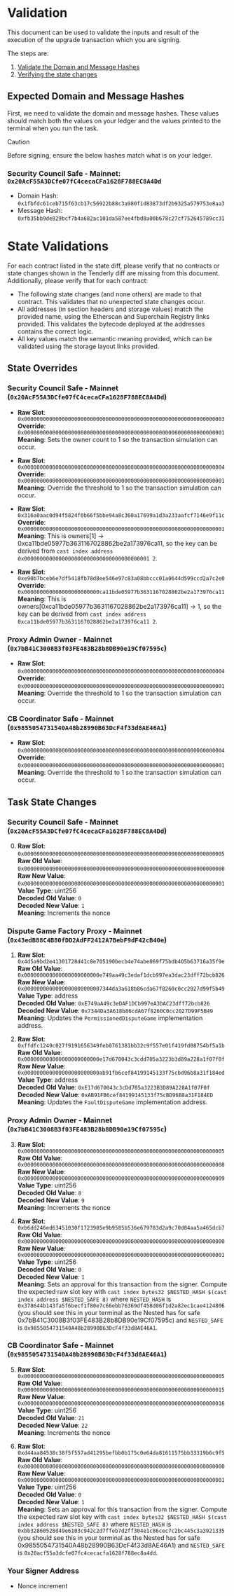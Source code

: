 # Validation

This document can be used to validate the inputs and result of the execution of the upgrade transaction which you are signing.

The steps are:

1. [Validate the Domain and Message Hashes](#expected-domain-and-message-hashes)
2. [Verifying the state changes](#state-changes)

## Expected Domain and Message Hashes

First, we need to validate the domain and message hashes. These values should match both the values on your ledger and the values printed to the terminal when you run the task.

> [!CAUTION]
>
> Before signing, ensure the below hashes match what is on your ledger.
>
> ### Security Council Safe - Mainnet: `0x20AcF55A3DCfe07fC4cecaCFa1628F788EC8A4Dd`
>
> - Domain Hash: `0x1fbfdc61ceb715f63cb17c56922b88c3a980f1d83873df2b9325a579753e8aa3`
> - Message Hash: `0xfb35bb9de829bcf7b4a682ac101da587ee4fbd8a00b678c27cf752645789cc31`

# State Validations

For each contract listed in the state diff, please verify that no contracts or state changes shown in the Tenderly diff are missing from this document. Additionally, please verify that for each contract:

- The following state changes (and none others) are made to that contract. This validates that no unexpected state changes occur.
- All addresses (in section headers and storage values) match the provided name, using the Etherscan and Superchain Registry links provided. This validates the bytecode deployed at the addresses contains the correct logic.
- All key values match the semantic meaning provided, which can be validated using the storage layout links provided.

## State Overrides

### Security Council Safe - Mainnet (`0x20AcF55A3DCfe07fC4cecaCFa1628F788EC8A4Dd`)

- **Raw Slot**: `0x0000000000000000000000000000000000000000000000000000000000000003` <br/>
  **Override**: `0x0000000000000000000000000000000000000000000000000000000000000001` <br/>
  **Meaning**: Sets the owner count to 1 so the transaction simulation can occur.

- **Raw Slot**: `0x0000000000000000000000000000000000000000000000000000000000000004` <br/>
  **Override**: `0x0000000000000000000000000000000000000000000000000000000000000001` <br/>
  **Meaning**: Override the threshold to 1 so the transaction simulation can occur.

- **Raw Slot**: `0x316a0aac0d94f5824f0b66f5bbe94a8c360a17699a1d3a233aafcf7146e9f11c` <br/>
  **Override**: `0x0000000000000000000000000000000000000000000000000000000000000001` <br/>
  **Meaning**: This is owners[1] -> 0xca11bde05977b3631167028862be2a173976ca11, so the key can be derived from `cast index address 0x0000000000000000000000000000000000000001 2`.

- **Raw Slot**: `0xe90b7bceb6e7df5418fb78d8ee546e97c83a08bbccc01a0644d599ccd2a7c2e0` <br/>
  **Override**: `0x000000000000000000000000ca11bde05977b3631167028862be2a173976ca11` <br/>
  **Meaning**: This is owners[0xca11bde05977b3631167028862be2a173976ca11] -> 1, so the key can be derived from `cast index address 0xca11bde05977b3631167028862be2a173976ca11 2`.

### Proxy Admin Owner - Mainnet (`0x7bB41C3008B3f03FE483B28b8DB90e19Cf07595c`)

- **Raw Slot**: `0x0000000000000000000000000000000000000000000000000000000000000004` <br/>
  **Override**: `0x0000000000000000000000000000000000000000000000000000000000000001` <br/>
  **Meaning**: Override the threshold to 1 so the transaction simulation can occur.

### CB Coordinator Safe - Mainnet (`0x9855054731540A48b28990B63DcF4f33d8AE46A1`)

- **Raw Slot**: `0x0000000000000000000000000000000000000000000000000000000000000004` <br/>
  **Override**: `0x0000000000000000000000000000000000000000000000000000000000000001` <br/>
  **Meaning**: Override the threshold to 1 so the transaction simulation can occur.

## Task State Changes

### Security Council Safe - Mainnet (`0x20AcF55A3DCfe07fC4cecaCFa1628F788EC8A4Dd`)

0. **Raw Slot**: `0x0000000000000000000000000000000000000000000000000000000000000005` <br/>
   **Raw Old Value**: `0x0000000000000000000000000000000000000000000000000000000000000000` <br/>
   **Raw New Value**: `0x0000000000000000000000000000000000000000000000000000000000000001` <br/>
   **Value Type**: uint256 <br/>
   **Decoded Old Value**: `0` <br/>
   **Decoded New Value**: `1` <br/>
   **Meaning**: Increments the nonce <br/>

### Dispute Game Factory Proxy - Mainnet (`0x43edB88C4B80fDD2AdFF2412A7BebF9dF42cB40e`)

1. **Raw Slot**: `0x4d5a9bd2e41301728d41c8e705190becb4e74abe869f75bdb405b63716a35f9e` <br/>
   **Raw Old Value**: `0x000000000000000000000000e749aa49c3edaf1dcb997ea3dac23dff72bcb826` <br/>
   **Raw New Value**: `0x0000000000000000000000007344da3a618b86cda67f8260c0cc2027d99f5b49` <br/>
   **Value Type**: address <br/>
   **Decoded Old Value**: `0xE749aA49c3eDAF1DCb997eA3DAC23dff72bcb826` <br/>
   **Decoded New Value**: `0x7344Da3A618b86cdA67f8260C0cc2027D99F5B49` <br/>
   **Meaning**: Updates the `PermissionedDisputeGame` implementation address. <br/>

2. **Raw Slot**: `0xffdfc1249c027f9191656349feb0761381bb32c9f557e01f419fd08754bf5a1b` <br/>
   **Raw Old Value**: `0x000000000000000000000000e17d670043c3cdd705a3223b3d89a228a1f07f0f` <br/>
   **Raw New Value**: `0x000000000000000000000000ab91fb6cef84199145133f75cbd96b8a31f184ed` <br/>
   **Value Type**: address <br/>
   **Decoded Old Value**: `0xE17d670043c3cDd705a3223B3D89A228A1f07F0f` <br/>
   **Decoded New Value**: `0xAB91FB6cef84199145133f75cBD96B8a31F184ED` <br/>
   **Meaning**: Updates the `FaultDisputeGame` implementation address. <br/>

### Proxy Admin Owner - Mainnet (`0x7bB41C3008B3f03FE483B28b8DB90e19Cf07595c`)

3. **Raw Slot**: `0x0000000000000000000000000000000000000000000000000000000000000005` <br/>
   **Raw Old Value**: `0x0000000000000000000000000000000000000000000000000000000000000008` <br/>
   **Raw New Value**: `0x0000000000000000000000000000000000000000000000000000000000000009` <br/>
   **Value Type**: uint256 <br/>
   **Decoded Old Value**: `8` <br/>
   **Decoded New Value**: `9` <br/>
   **Meaning**: Increments the nonce <br/>

4. **Raw Slot**: `0xb6dd246ed63451030f1723985e9b9585b536e679783d2a9c70d84aa5a465dcb7` <br/>
   **Raw Old Value**: `0x0000000000000000000000000000000000000000000000000000000000000000` <br/>
   **Raw New Value**: `0x0000000000000000000000000000000000000000000000000000000000000001` <br/>
   **Value Type**: uint256 <br/>
   **Decoded Old Value**: `0` <br/>
   **Decoded New Value**: `1` <br/>
   **Meaning**: Sets an approval for this transaction from the signer. Compute the expected raw slot key with `cast index bytes32 $NESTED_HASH $(cast index address $NESTED_SAFE 8)` where `NESTED_HASH` is `0x378644b143fa5f6becf1f80e7c66ebb76369df458d06f1d2a82ec1cae4124806` (you should see this in your terminal as the Nested has for safe 0x7bB41C3008B3f03FE483B28b8DB90e19Cf07595c) and `NESTED_SAFE` is `0x9855054731540A48b28990B63DcF4f33d8AE46A1`. <br/>

### CB Coordinator Safe - Mainnet (`0x9855054731540A48b28990B63DcF4f33d8AE46A1`)

5. **Raw Slot**: `0x0000000000000000000000000000000000000000000000000000000000000005` <br/>
   **Raw Old Value**: `0x0000000000000000000000000000000000000000000000000000000000000015` <br/>
   **Raw New Value**: `0x0000000000000000000000000000000000000000000000000000000000000016` <br/>
   **Value Type**: uint256 <br/>
   **Decoded Old Value**: `21` <br/>
   **Decoded New Value**: `22` <br/>
   **Meaning**: Increments the nonce <br/>

6. **Raw Slot**: `0xd44aa84538c38f5f557ad41295befbb0b175c0e64da81611575bb33319b6c9f5` <br/>
   **Raw Old Value**: `0x0000000000000000000000000000000000000000000000000000000000000000` <br/>
   **Raw New Value**: `0x0000000000000000000000000000000000000000000000000000000000000001` <br/>
   **Value Type**: uint256 <br/>
   **Decoded Old Value**: `0` <br/>
   **Decoded New Value**: `1` <br/>
   **Meaning**: Sets an approval for this transaction from the signer. Compute the expected raw slot key with `cast index bytes32 $NESTED_HASH $(cast index address $NESTED_SAFE 8)` where `NESTED_HASH` is `0xbb32860528d49e6103c942c2d7ffeb7d2ff304e1c86cec7c2bc445c3a3921335` (you should see this in your terminal as the Nested has for safe 0x9855054731540A48b28990B63DcF4f33d8AE46A1) and `NESTED_SAFE` is `0x20acf55a3dcfe07fc4cecacfa1628f788ec8a4dd`. <br/>

### Your Signer Address

- Nonce increment
